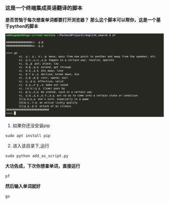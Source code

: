 ### 这是一个终端集成英语翻译的脚本

**是否苦恼于每次想查单词都要打开浏览器？**
**那么这个脚本可以帮你，这是一个基于python的脚本**

![截图](./1.png)

1. 如果你还没安装pip
```
sudo apt install pip
```

2. 进入该目录下,运行
```
sudo python add_as_script.py
```

**大功告成，下次你想查单词，直接运行**
```
pf
```
**然后输入单词就好**
```
go
```


